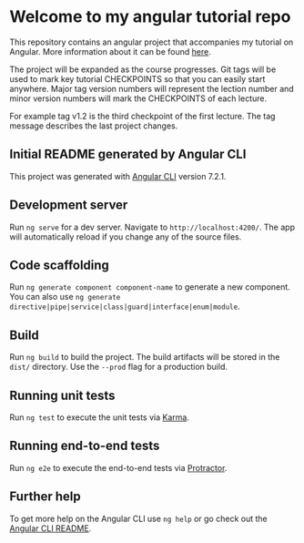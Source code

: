 # Welcome to my angular tutorial repo

This repository contains an angular project that accompanies my tutorial on Angular. More information about it can be found [here](https://martindobrev.github.io/nb-angular-tutorial/).

The project will be expanded as the course progresses. Git tags will be used to mark key tutorial CHECKPOINTS so that you can easily start anywhere.
Major tag version numbers will represent the lection number and minor version numbers will mark the CHECKPOINTS of each lecture.

For example tag v1.2 is the third checkpoint of the first lecture. The tag message describes the last project changes.

## Initial README generated by Angular CLI

This project was generated with [Angular CLI](https://github.com/angular/angular-cli) version 7.2.1.

## Development server

Run `ng serve` for a dev server. Navigate to `http://localhost:4200/`. The app will automatically reload if you change any of the source files.

## Code scaffolding

Run `ng generate component component-name` to generate a new component. You can also use `ng generate directive|pipe|service|class|guard|interface|enum|module`.

## Build

Run `ng build` to build the project. The build artifacts will be stored in the `dist/` directory. Use the `--prod` flag for a production build.

## Running unit tests

Run `ng test` to execute the unit tests via [Karma](https://karma-runner.github.io).

## Running end-to-end tests

Run `ng e2e` to execute the end-to-end tests via [Protractor](http://www.protractortest.org/).

## Further help

To get more help on the Angular CLI use `ng help` or go check out the [Angular CLI README](https://github.com/angular/angular-cli/blob/master/README.md).
